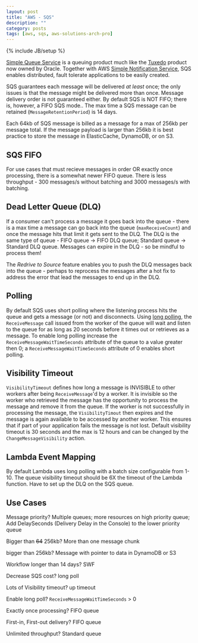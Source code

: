 ```yaml
---
layout: post
title: "AWS - SQS"
description: ""
category: posts
tags: [aws, sqs, aws-solutions-arch-pro]
---
```

{% include JB/setup %}

[Simple Queue Service](https://aws.amazon.com/sqs/) is a queuing product much like the [Tuxedo](http://www.oracle.com/us/products/middleware/cloud-app-foundation/tuxedo/message-queue/overview/index.html) product now owned by Oracle. Together with AWS [Simple Notification Service](http://aws.amazon.com/sns/), SQS enables distributed, fault tolerate applications to be easily created. 

SQS guarantees each message will be delivered *at least* once; the only issues is that the message might be delivered more than once. Message delivery order is not guaranteed either. By default SQS is NOT FIFO; there is, however, a FIFO SQS mode.. The max time a SQS message can be retained (`MessageRetentionPeriod`) is 14 days.

Each 64kb of SQS message is billed as a message for a max of 256kb per message total. If the message payload is larger than 256kb it is best practice to store the message in ElasticCache, DynamoDB, or on S3.

## SQS FIFO
For use cases that must recieve messages in order OR exactly once processing, there is a somewhat newer FIFO queue. There is less throughput - 300 messages/s without batching and 3000 messages/s with batching.

## Dead Letter Queue (DLQ)
If a consumer can't process a message it goes back into the queue - there is a max time a message can go back into the queue (`maxReceiveCount`) and once the message hits that limit it gets sent to the DLQ. The DLQ is the same type of queue - FIFO queue -> FIFO DLQ queue; Standard queue -> Standard DLQ queue. Messages can expire in the DLQ - so be mindful to process them!

The _Redrive to Source_ feature enables you to push the DLQ messages back into the queue - perhaps to reprocess the messages after a hot fix to address the error that lead the messages to end up in the DLQ.

## Polling

By default SQS uses short polling where the listening process hits the queue and gets a message (or not) and disconnects. Using [long polling](http://docs.aws.amazon.com/AWSSimpleQueueService/latest/SQSDeveloperGuide/sqs-long-polling.html), the `ReceiveMessage` call issued from the worker of the queue will wait and listen to the queue for as long as 20 seconds before it times out or retrieves as a message. To enable long polling increase the `ReceiveMessageWaitTimeSeconds` attribute of the queue to a value greater then 0; a `ReceiveMessageWaitTimeSeconds` attribute of 0 enables short polling.

## Visibility Timeout

`VisibilityTimeout` defines how long a message is INVISIBLE to other workers after being `ReceiveMessage`'d by a worker. It is invisible so the worker who retrieved the message has the opportunity to process the message and remove it from the queue. If the worker is not successfully in processing the message, the `VisibilityTimout` then expires and the message is again available to be accessed by another worker. This ensures that if part of your application fails the message is not lost. Default visibility timeout is 30 seconds and the max is 12 hours and can be changed by the `ChangeMessageVisibility` action.

## Lambda Event Mapping
By default Lambda uses long polling with a batch size configurable from 1-10. The queue visibility timeout should be 6X the timeout of the Lambda function. Have to set up the DLQ on the SQS queue. 

## Use Cases

Message priority? Multiple queues; more resources on high priority queue; Add DelaySeconds (Delivery Delay in the Console) to the lower priority queue

Bigger than ~~64~~ 256kb? More than one message chunk

bigger than 256kb? Message with pointer to data in DynamoDB or S3

Workflow longer than 14 days? SWF

Decrease SQS cost? long poll

Lots of Visibility timeout? up timeout

Enable long poll? `ReceiveMessageWaitTimeSeconds` > 0 

Exactly once processing? FIFO queue

First-in, First-out delivery? FIFO queue

Unlimited throughput? Standard queue

